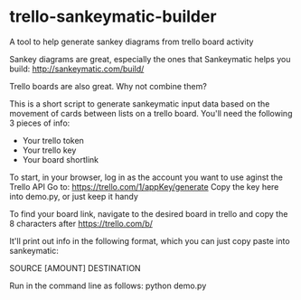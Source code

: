 # trello-sankeymatic-builder

A tool to help generate sankey diagrams from trello board activity

Sankey diagrams are great, especially the ones that Sankeymatic helps you build:
http://sankeymatic.com/build/

Trello boards are also great. Why not combine them?

This is a short script to generate sankeymatic input data based on the movement of cards between lists on a trello board. You'll need the following 3 pieces of info:
- Your trello token
- Your trello key
- Your board shortlink

To start, in your browser, log in as the account you want to use aginst the Trello API
Go to: https://trello.com/1/appKey/generate
Copy the key here into demo.py, or just keep it handy

To find your board link, navigate to the desired board in trello and copy the 8 characters after https://trello.com/b/

It'll print out info in the following format, which you can just copy paste into sankeymatic:

SOURCE [AMOUNT] DESTINATION

Run in the command line as follows:
python demo.py